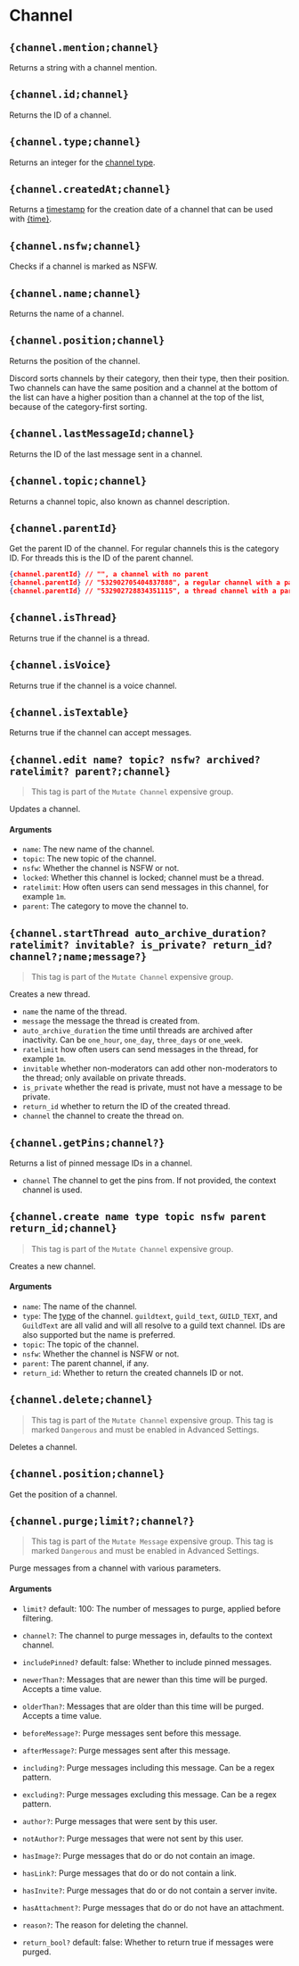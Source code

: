# Channel

## `{channel.mention;channel}`

Returns a string with a channel mention.

## `{channel.id;channel}`

Returns the ID of a channel.

## `{channel.type;channel}`

Returns an integer for the [channel type](https://discord.com/developers/docs/resources/channel#channel-object-channel-types).

## `{channel.createdAt;channel}`

Returns a [timestamp](https://developer.mozilla.org/en-US/docs/Web/JavaScript/Reference/Global_Objects/Date#description) for the creation date of a channel that can be used with [{time}](https://documentation.atlas.bot/en/scripts/tags/global#time-formattime).

## `{channel.nsfw;channel}`

Checks if a channel is marked as NSFW.

## `{channel.name;channel}`

Returns the name of a channel.

## `{channel.position;channel}`

Returns the position of the channel.

Discord sorts channels by their category, then their type, then their position. Two channels can have the same position and a channel at the bottom of the list can have a higher position than a channel at the top of the list, because of the category-first sorting.

## `{channel.lastMessageId;channel}`

Returns the ID of the last message sent in a channel.

## `{channel.topic;channel}`

Returns a channel topic, also known as channel description.

## `{channel.parentId}`

Get the parent ID of the channel. For regular channels this is the category ID. For threads this is the ID of the parent channel.

```json
{channel.parentId} // "", a channel with no parent
{channel.parentId} // "532902705404837888", a regular channel with a parent
{channel.parentId} // "532902728834351115", a thread channel with a parent
```

## `{channel.isThread}`

Returns true if the channel is a thread.

## `{channel.isVoice}`

Returns true if the channel is a voice channel.

## `{channel.isTextable}`

Returns true if the channel can accept messages.

## `{channel.edit name? topic? nsfw? archived? ratelimit? parent?;channel}`

> This tag is part of the `Mutate Channel` expensive group.

Updates a channel.

#### Arguments

- `name`: The new name of the channel.
- `topic`: The new topic of the channel.
- `nsfw`: Whether the channel is NSFW or not.
- `locked`: Whether this channel is locked; channel must be a thread.
- `ratelimit`: How often users can send messages in this channel, for example `1m`.
- `parent`: The category to move the channel to.

## `{channel.startThread auto_archive_duration? ratelimit? invitable? is_private? return_id? channel?;name;message?}`

> This tag is part of the `Mutate Channel` expensive group.

Creates a new thread.

- `name` the name of the thread.
- `message` the message the thread is created from.
- `auto_archive_duration` the time until threads are archived after inactivity. Can be `one_hour`, `one_day`, `three_days` or `one_week`.
- `ratelimit` how often users can send messages in the thread, for example `1m`.
- `invitable` whether non-moderators can add other non-moderators to the thread; only available on private threads.
- `is_private` whether the read is private, must not have a message to be private.
- `return_id` whether to return the ID of the created thread.
- `channel` the channel to create the thread on.

## `{channel.getPins;channel?}`

Returns a list of pinned message IDs in a channel.

- `channel` The channel to get the pins from. If not provided, the context channel is used.


## `{channel.create name type topic nsfw parent return_id;channel}`

> This tag is part of the `Mutate Channel` expensive group.

Creates a new channel.

#### Arguments

- `name`: The name of the channel.
- `type`: The [type](https://discord.com/developers/docs/resources/channel#channel-object-channel-types) of the channel. `guildtext`, `guild_text`, `GUILD_TEXT`, and `GuildText` are all valid and will all resolve to a guild text channel. IDs are also supported but the name is preferred.
- `topic`: The topic of the channel.
- `nsfw`: Whether the channel is NSFW or not.
- `parent`: The parent channel, if any.
- `return_id`: Whether to return the created channels ID or not.

## `{channel.delete;channel}`

> This tag is part of the `Mutate Channel` expensive group.
> This tag is marked `Dangerous` and must be enabled in Advanced Settings.

Deletes a channel.

## `{channel.position;channel}`

Get the position of a channel.

## `{channel.purge;limit?;channel?}`

> This tag is part of the `Mutate Message` expensive group.
> This tag is marked `Dangerous` and must be enabled in Advanced Settings.

Purge messages from a channel with various parameters.

#### Arguments
- `limit?` default: 100: The number of messages to purge, applied before filtering.
- `channel?`: The channel to purge messages in, defaults to the context channel.
- `includePinned?` default: false: Whether to include pinned messages.
- `newerThan?`: Messages that are newer than this time will be purged. Accepts a time value.
- `olderThan?`: Messages that are older than this time will be purged. Accepts a time value.
- `beforeMessage?`: Purge messages sent before this message.
- `afterMessage?`: Purge messages sent after this message.
- `including?`: Purge messages including this message. Can be a regex pattern.
- `excluding?`: Purge messages excluding this message. Can be a regex pattern.
- `author?`: Purge messages that were sent by this user.
- `notAuthor?`: Purge messages that were not sent by this user.
- `hasImage?`: Purge messages that do or do not contain an image.
- `hasLink?`: Purge messages that do or do not contain a link.
- `hasInvite?`: Purge messages that do or do not contain a server invite.
- `hasAttachment?`: Purge messages that do or do not have an attachment.
- `reason?`: The reason for deleting the channel.

- `return_bool?` default: false: Whether to return true if messages were purged.
